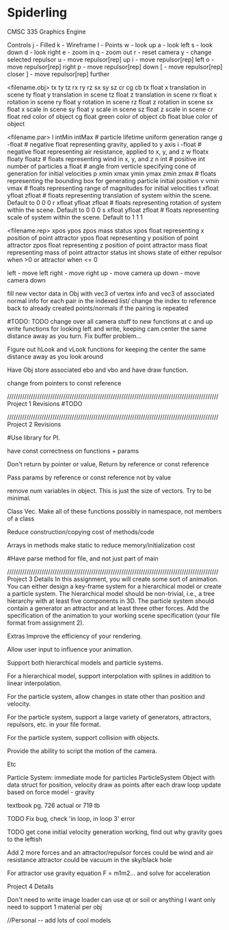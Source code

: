 # Spiderling
CMSC 335 Graphics Engine

Controls
j - Filled
k - Wireframe
l - Points
w - look up
a - look left
s - look down
d - look right
e - zoom in
q - zoom out
r - reset camera
y - change selected repulsor
u - move repulsor[rep] up
i - move repulsor[rep] left
o - move repulsor[rep] right
p - move repulsor[rep] down
[ - move repulsor[rep] closer
] - move repulsor[rep] further

<filename.obj> tx ty tz rx ry rz sx sy sz cr cg cb
tx float x translation in scene
ty float y translation in scene
tz float z translation in scene
rx float x rotation in scene
ry float y rotation in scene
rz float z rotation in scene
sx float x scale in scene
sy float y scale in scene
sz float z scale in scene
cr float red color of object
cg float green color of object
cb float blue color of object

<filename.par>
l intMin intMax                 # particle lifetime uniform generation range
g -float                        # negative float representing gravity, applied to y axis
i -float                        # negative float representing air resistance, applied to x, y, and z
w floatx floaty floatz          # floats representing wind in x, y, and z
n int                           # positive int number of particles
a float                         # angle from verticle specifying cone of generation for initial velocities
p xmin xmax ymin ymax zmin zmax # floats representing the bounding box for generating particle initial position
v vmin vmax                     # floats representing range of magnitudes for initial velocities
t xfloat yfloat zfloat          # floats representing translation of system within the scene. Default to 0 0 0
r xfloat yfloat zfloat          # floats representing rotation of system within the scene. Default to 0 0 0
s xfloat yfloat zfloat          # floats representing scale of system within the scene. Default to 1 1 1

<filename.rep> xpos ypos zpos mass status
xpos float representing x position of point attractor
ypos float representing y position of point attractor
zpos float representing z position of point attractor
mass float representing mass of point attractor
status int shows state of either repulsor when >0 or attractor when <= 0


left - move left
right - move right
up - move camera up
down - move camera down


fill new vector<VEC6> data in Obj with vec3 of vertex info and vec3 of associated normal info for each pair in the indexed list/ change the index to reference back to already created points/normals if the pairing is repeated

#TODO:
TODO change over all camera stuff to new functions at c and up
write functions for looking left and write, keeping cam.center the same distance away as you turn.
Fix buffer problem...

Figure out hLook and vLook functions for keeping the center the same distance away as you look around

Have Obj store associated ebo and vbo and have draw function.

change from pointers to const reference





//////////////////////////////////////////////////////////////////////////////////////////////////
Project 1 Revisions
#TODO

//////////////////////////////////////////////////////////////////////////////////////////////////
Project 2 Revisions

#Use library for PI.

have const correctness on functions + params

Don't return by pointer or value, Return by reference or const reference

Pass params by reference or const reference not by value

remove num variables in object. This is just the size of vectors. Try to be minimal.

Class Vec. Make all of these functions possibly in namespace, not members of a class

Reduce construction/copying cost of methods/code

Arrays in methods make static to reduce memory/initialization cost

#Have parse method for file, and not just part of main


//////////////////////////////////////////////////////////////////////////////////////////////////
Project 3 Details
In this assignment, you will create some sort of animation. You can either
design a key-frame system for a hierarchical model or create a particle system.
The hierarchical model should be non-trivial, i.e., a tree hierarchy with at
least five components in 3D. The particle system should contain a generator an
attractor and at least three other forces. Add the specification of the
animation to your working scene specification (your file format from assignment
2).

Extras
Improve the efficiency of your rendering.

Allow user input to influence your animation.

Support both hierarchical models and particle systems.

For a hierarchical model, support interpolation with splines in addition to
linear interpolation.

For the particle system, allow changes in state other than position and velocity.

For the particle system, support a large variety of generators, attractors,
repulsors, etc. in your file format.

For the particle system, support collision with objects.

Provide the ability to script the motion of the camera.

Etc


Particle System:
immediate mode for particles
ParticleSystem Object
with data struct for position, velocity
draw as points
after each draw loop
update based on force model - gravity

textbook pg. 726 actual or 719 tb


TODO Fix bug, check 'in loop, in loop 3' error

TODO get cone initial velocity generation working, find out why gravity goes to the leftish

Add 2 more forces and an attractor/repulsor
forces could be wind and air resistance
attractor could be vacuum in the sky/black hole

For attractor use gravity equation F = m1m2... and solve for acceleration

Project 4 Details

Don't need to write image loader
can use qt or soil or anything I want
only need to support 1 material per obj

//Personal -- add lots of cool models
